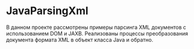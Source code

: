 # JavaParsingXml

В данном проекте рассмотрены примеры парсинга XML документов с использованием DOM и JAXB. Реализованы процессы преобразования документа формата XML в объект класса Java и обратно.